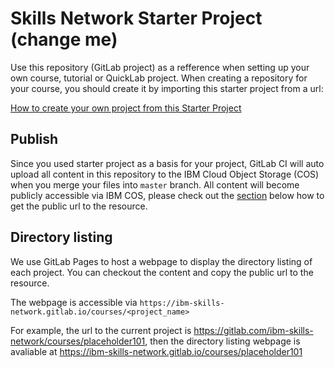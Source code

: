 # Skills Network Starter Project (**change me**)

Use this repository (GitLab project) as a refference when setting up your own course, tutorial or QuickLab project. When creating a repository for your course, you should create it by importing this starter project from a url:

[How to create your own project from this Starter Project](https://gph.is/g/aRWVMAJ)


## Publish

Since you used starter project as a basis for your project, GitLab CI will auto upload all content in this repository to the IBM Cloud Object Storage (COS) when you merge your files into `master` branch. All content will become publicly accessible via IBM COS, please check out the [section](#section) below how to get the public url to the resource.

## Directory listing

We use GitLab Pages to host a webpage to display the directory listing of each project. You can checkout the content and copy the public url to the resource.

The webpage is accessible via `https://ibm-skills-network.gitlab.io/courses/<project_name>`

For example, the url to the current project is <https://gitlab.com/ibm-skills-network/courses/placeholder101>, then the directory listing webpage is avaliable at <https://ibm-skills-network.gitlab.io/courses/placeholder101>
